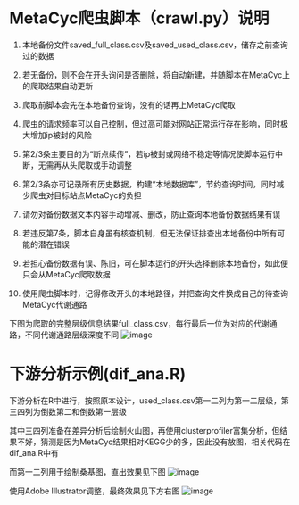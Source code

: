 # MetaCyc爬虫脚本（crawl.py）说明

1.  本地备份文件saved_full_class.csv及saved_used_class.csv，储存之前查询过的数据

2.  若无备份，则不会在开头询问是否删除，将自动新建，并随脚本在MetaCyc上的爬取结果自动更新

3.  爬取前脚本会先在本地备份查询，没有的话再上MetaCyc爬取

4.  爬虫的请求频率可以自己控制，但过高可能对网站正常运行存在影响，同时极大增加ip被封的风险

5.  第2/3条主要目的为“断点续传”，若ip被封或网络不稳定等情况使脚本运行中断，无需再从头爬取或手动调整

6.  第2/3条亦可记录所有历史数据，构建“本地数据库”，节约查询时间，同时减少爬虫对目标站点MetaCyc的负担

7.  请勿对备份数据文本内容手动增减、删改，防止查询本地备份数据结果有误

8.  若违反第7条，脚本自身虽有核查机制，但无法保证排查出本地备份中所有可能的潜在错误

9.  若担心备份数据有误、陈旧，可在脚本运行的开头选择删除本地备份，如此便只会从MetaCyc爬取数据

10. 使用爬虫脚本时，记得修改开头的本地路径，并把查询文件换成自己的待查询MetaCyc代谢通路

下图为爬取的完整层级信息结果full_class.csv，每行最后一位为对应的代谢通路，不同代谢通路层级深度不同
![image](https://github.com/knight-qs/MetaCyc-Crawl/blob/main/fig/crawl_result_example.jpg)

# 下游分析示例(dif_ana.R)

下游分析在R中进行，按照原本设计，used_class.csv第一二列为第一二层级，第三四列为倒数第二和倒数第一层级

其中三四列准备在差异分析后绘制火山图，再使用clusterprofiler富集分析，但结果不好，猜测是因为MetaCyc结果相对KEGG少的多，因此没有放图，相关代码在dif_ana.R中有

而第一二列用于绘制桑基图，直出效果见下图
![image](https://github.com/knight-qs/MetaCyc-Crawl/blob/main/fig/raw_fig.jpg)

使用Adobe Illustrator调整，最终效果见下方右图
![image](https://github.com/knight-qs/MetaCyc-Crawl/blob/main/fig/sankey_T.jpg)



